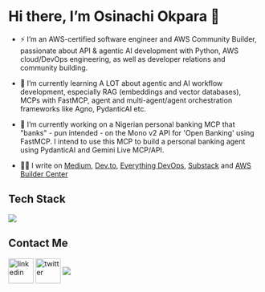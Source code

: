 # Hi there, I’m Osinachi Okpara 👋

- ⚡ I’m an AWS-certified software engineer and AWS Community Builder, passionate about API & agentic AI development with Python, AWS cloud/DevOps engineering, as well as developer relations and community building.
  
- 🌱 I’m currently learning A LOT about agentic and AI workflow development, especially RAG (embeddings and vector databases), MCPs with FastMCP, agent and multi-agent/agent orchestration frameworks like Agno, PydanticAI etc.
  
- 🔭 I’m currently working on a Nigerian personal banking MCP that "banks" - pun intended - on the Mono v2 API for 'Open Banking' using FastMCP. I intend to use this MCP to build a personal banking agent using PydanticAI and Gemini Live MCP/API.

- ✍🏽 I write on <a href="https://medium.com/@sin4ch">Medium</a>, <a href="https://dev.to/sin4ch1">Dev.to</a>, <a href="https://everythingdevops.com/author/sin4ch">Everything DevOps</a>, <a href="https://sin4ch1.substack.com">Substack</a> and <a href="https://community.aws/@sin4ch">AWS Builder Center</a>


<p align="center">
  <h2>Tech Stack</h2>
  <a href="https://skillicons.dev">
    <img src="https://skillicons.dev/icons?i=aws,git,github,bash,linux,ubuntu,vim,neovim,nginx,html,css,py,fastapi,docker,terraform,postgres,md,notion,vscode" />
  </a>
</p>

<p align="center">
  <h2>Contact Me</h2>
<a href="https://www.linkedin.com/in/osinachiokpara/" target="blank"><img align="center" src="https://skillicons.dev/icons?i=linkedin" alt="linkedin" height="50" width="50" /></a>
<a href="https://twitter.com/sin4ch" target="blank"><img align="center" src="https://skillicons.dev/icons?i=twitter" alt="twitter" height="50" width="50" /></a>
<a href="mailto:okparaosi17@gmail.com" target="blank"><img align="center" src="https://skillicons.dev/icons?i=gmail"></a>
</p>
                                                        
<!--
Languages: Python, Bash, YAML, HTML, CSS, HCL, JSON
AWS: EC2, Rekognition, S3, Lambda, CloudFront, Elemental MediaConvert, IAM, CloudFormation
Tools and Technologies: Git, GitHub, Docker, Nginx, Terraform, GitHub Actions, VSCode, Neovim
**sin4ch/sin4ch** is a ✨ _special_ ✨ repository because its `README.md` (this file) appears on your GitHub profile.

Here are some ideas to get you started:

- 🔭 I’m currently working on 
- 🌱 I’m currently learning ...
- 👯 I’m looking to collaborate on ...
- 🤔 I’m looking for help with ...
- 💬 Ask me about ...
- 📫 How to reach me: ...
- 😄 Pronouns: ...
- ⚡ Fun fact: ...
-->
